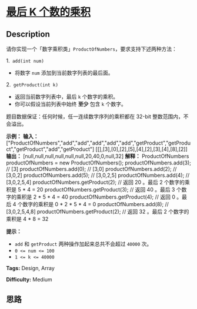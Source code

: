 # [最后 K 个数的乘积][title]

## Description

请你实现一个「数字乘积类」`ProductOfNumbers`，要求支持下述两种方法：

1.` add(int num)`

  * 将数字 `num` 添加到当前数字列表的最后面。

2.` getProduct(int k)`

  * 返回当前数字列表中，最后 `k` 个数字的乘积。
  * 你可以假设当前列表中始终 **至少** 包含 `k` 个数字。

题目数据保证：任何时候，任一连续数字序列的乘积都在 32-bit 整数范围内，不会溢出。



**示例：**
            **输入：**    ["ProductOfNumbers","add","add","add","add","add","getProduct","getProduct","getProduct","add","getProduct"]    [[],[3],[0],[2],[5],[4],[2],[3],[4],[8],[2]]        **输出：**    [null,null,null,null,null,null,20,40,0,null,32]        **解释：**    ProductOfNumbers productOfNumbers = new ProductOfNumbers();    productOfNumbers.add(3);        // [3]    productOfNumbers.add(0);        // [3,0]    productOfNumbers.add(2);        // [3,0,2]    productOfNumbers.add(5);        // [3,0,2,5]    productOfNumbers.add(4);        // [3,0,2,5,4]    productOfNumbers.getProduct(2); // 返回 20 。最后 2 个数字的乘积是 5 * 4 = 20    productOfNumbers.getProduct(3); // 返回 40 。最后 3 个数字的乘积是 2 * 5 * 4 = 40    productOfNumbers.getProduct(4); // 返回  0 。最后 4 个数字的乘积是 0 * 2 * 5 * 4 = 0    productOfNumbers.add(8);        // [3,0,2,5,4,8]    productOfNumbers.getProduct(2); // 返回 32 。最后 2 个数字的乘积是 4 * 8 = 32     



**提示：**

  * `add` 和 `getProduct` 两种操作加起来总共不会超过 `40000` 次。
  * `0 <= num <= 100`
  * `1 <= k <= 40000`


**Tags:** Design, Array

**Difficulty:** Medium

## 思路

[title]: https://leetcode-cn.com/problems/product-of-the-last-k-numbers
